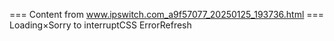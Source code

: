 === Content from www.ipswitch.com_a9f57077_20250125_193736.html ===
Loading×Sorry to interruptCSS ErrorRefresh
